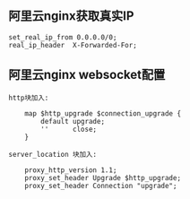 ## 阿里云nginx获取真实IP    
    set_real_ip_from 0.0.0.0/0;
    real_ip_header  X-Forwarded-For;
    
## 阿里云nginx websocket配置


    http块加入:
    
        map $http_upgrade $connection_upgrade {
            default upgrade;
            ''      close;
        }
    
    server_location 块加入:
    
        proxy_http_version 1.1;
        proxy_set_header Upgrade $http_upgrade;
        proxy_set_header Connection "upgrade";    